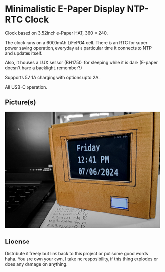 
# Minimalistic E-Paper Display NTP-RTC Clock

Clock based on 3.52inch e-Paper HAT, 360 × 240.

The clock runs on a 6000mAh LiFePO4 cell. There is an RTC for super power saving operation, everyday at a particular time it connects to NTP and updates itself.

Also, it houses a LUX sensor (BH1750) for sleeping while it is dark (E-paper doesn't have a backlight, remember?)

Supports 5V 1A charging with options upto 2A.

All USB-C operation.

## Picture(s)

![Clock](https://github.com/KamadoTanjiro-beep/E-Paper-Display-NTP-Clock/blob/main/epdClock.jpg)


## License

Distribute it freely but link back to this project or put some good words haha. You are own your own, I take no resposibility, if this thing explodes or does any damage on anything.

